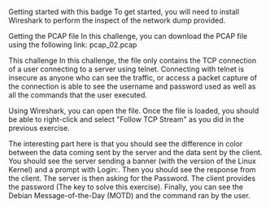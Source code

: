 
Getting started with this badge
To get started, you will need to install Wireshark to perform the inspect of the network dump provided.

Getting the PCAP file
In this challenge, you can download the PCAP file using the following link: pcap_02.pcap

This challenge
In this challenge, the file only contains the TCP connection of a user connecting to a server using telnet. Connecting with telnet is insecure as anyone who can see the traffic, or access a packet capture of the connection is able to see the username and password used as well as all the commands that the user executed.

Using Wireshark, you can open the file. Once the file is loaded, you should be able to right-click and select "Follow TCP Stream" as you did in the previous exercise.

The interesting part here is that you should see the difference in color between the data coming sent by the server and the data sent by the client. You should see the server sending a banner (with the version of the Linux Kernel) and a prompt with Login:. Then you should see the response from the client. The server is then asking for the Password. The client provides the password (The key to solve this exercise). Finally, you can see the Debian Message-of-the-Day (MOTD) and the command ran by the user.